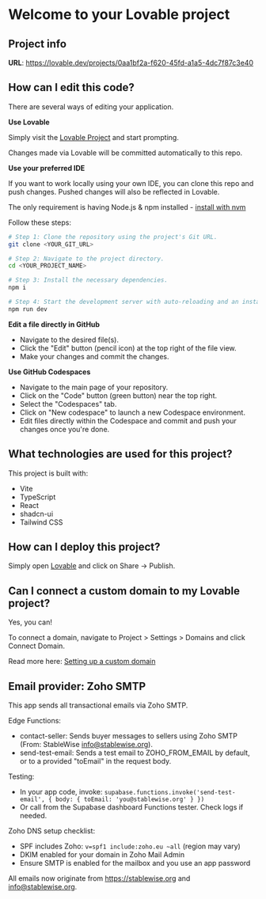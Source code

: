 # Welcome to your Lovable project

## Project info

**URL**: https://lovable.dev/projects/0aa1bf2a-f620-45fd-a1a5-4dc7f87c3e40

## How can I edit this code?

There are several ways of editing your application.

**Use Lovable**

Simply visit the [Lovable Project](https://lovable.dev/projects/0aa1bf2a-f620-45fd-a1a5-4dc7f87c3e40) and start prompting.

Changes made via Lovable will be committed automatically to this repo.

**Use your preferred IDE**

If you want to work locally using your own IDE, you can clone this repo and push changes. Pushed changes will also be reflected in Lovable.

The only requirement is having Node.js & npm installed - [install with nvm](https://github.com/nvm-sh/nvm#installing-and-updating)

Follow these steps:

```sh
# Step 1: Clone the repository using the project's Git URL.
git clone <YOUR_GIT_URL>

# Step 2: Navigate to the project directory.
cd <YOUR_PROJECT_NAME>

# Step 3: Install the necessary dependencies.
npm i

# Step 4: Start the development server with auto-reloading and an instant preview.
npm run dev
```

**Edit a file directly in GitHub**

- Navigate to the desired file(s).
- Click the "Edit" button (pencil icon) at the top right of the file view.
- Make your changes and commit the changes.

**Use GitHub Codespaces**

- Navigate to the main page of your repository.
- Click on the "Code" button (green button) near the top right.
- Select the "Codespaces" tab.
- Click on "New codespace" to launch a new Codespace environment.
- Edit files directly within the Codespace and commit and push your changes once you're done.

## What technologies are used for this project?

This project is built with:

- Vite
- TypeScript
- React
- shadcn-ui
- Tailwind CSS

## How can I deploy this project?

Simply open [Lovable](https://lovable.dev/projects/0aa1bf2a-f620-45fd-a1a5-4dc7f87c3e40) and click on Share -> Publish.

## Can I connect a custom domain to my Lovable project?

Yes, you can!

To connect a domain, navigate to Project > Settings > Domains and click Connect Domain.

Read more here: [Setting up a custom domain](https://docs.lovable.dev/tips-tricks/custom-domain#step-by-step-guide)

## Email provider: Zoho SMTP

This app sends all transactional emails via Zoho SMTP.

Edge Functions:
- contact-seller: Sends buyer messages to sellers using Zoho SMTP (From: StableWise <info@stablewise.org>).
- send-test-email: Sends a test email to ZOHO_FROM_EMAIL by default, or to a provided "toEmail" in the request body.

Testing:
- In your app code, invoke: `supabase.functions.invoke('send-test-email', { body: { toEmail: 'you@stablewise.org' } })`
- Or call from the Supabase dashboard Functions tester. Check logs if needed.

Zoho DNS setup checklist:
- SPF includes Zoho: `v=spf1 include:zoho.eu ~all` (region may vary)
- DKIM enabled for your domain in Zoho Mail Admin
- Ensure SMTP is enabled for the mailbox and you use an app password

All emails now originate from https://stablewise.org and info@stablewise.org.

